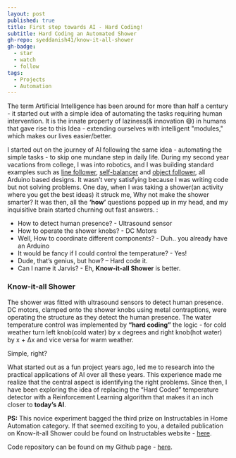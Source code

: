 ```yaml
---
layout: post
published: true
title: First step towards AI - Hard Coding!
subtitle: Hard Coding an Automated Shower
gh-repo: syeddanish41/know-it-all-shower
gh-badge:
  - star
  - watch
  - follow
tags:
  - Projects
  - Automation
---
```

The term Artificial Intelligence has been around for more than half a century - it started out with a simple idea of automating the tasks requiring human intervention. It is the innate property of laziness(& innovation 😅) in humans that gave rise to this Idea - extending ourselves with intelligent "modules," which makes our lives easier/better.

I started out on the journey of AI following the same idea - automating the simple tasks - to skip one mundane step in daily life. During my second year vacations from college, I was into robotics, and I was building standard examples such as [line follower](https://www.youtube.com/watch?v=JDxIorDI1VQ), [self-balancer](https://www.youtube.com/watch?v=_afq1DTAJZo) and [object follower](https://www.youtube.com/watch?v=lsEr7UbAK5A), all Arduino based designs. It wasn’t very satisfying because I was writing code but not solving problems. One day, when I was taking a shower(an activity where you get the best ideas) it struck me, Why not make the shower smarter? It was then, all the **‘how’** questions popped up in my head, and my inquisitive brain started churning out fast answers. :

- How to detect human presence? - Ultrasound sensor
- How to operate the shower knobs? - DC Motors
- Well, How to coordinate different components? - Duh.. you already have an Arduino
- It would be fancy if I could control the temperature? - Yes!
- Dude, that’s genius, but how? – Hard code it.
- Can I name it Jarvis? - Eh, **Know-it-all Shower** is better.

        
### Know-it-all Shower
The shower was fitted with ultrasound sensors to detect human presence. DC motors, clamped onto the shower knobs using metal contraptions, were operating the structure as they detect the human presence. The water temperature control was implemented by **“hard coding”** the logic - for cold weather turn left knob(cold water) by x degrees and right knob(hot water) by x + Δx and vice versa for warm weather.

Simple, right?

What started out as a fun project years ago, led me to research into the practical applications of AI over all these years. This experience made me realize that the central aspect is identifying the right problems. 
Since then, I have been exploring the idea of replacing the “Hard Coded” temperature detector with a Reinforcement Learning algorithm that makes it an inch closer to **today’s AI**.


**PS:** This novice experiment bagged the third prize on Instructables in Home Automation category. 
If that seemed exciting to you, a detailed publication on Know-it-all Shower could be found on Instructables website - [here](https://www.instructables.com/id/The-know-it-all-Shower/).

Code repository can be found on my Github page - [here](https://github.com/syeddanish41/know-it-all-shower).
